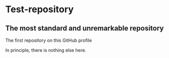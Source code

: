 # Test-repository
The most standard and unremarkable repository
---------------------------------------------
The first repository on this GitHub profile

In principle, there is nothing else here.
